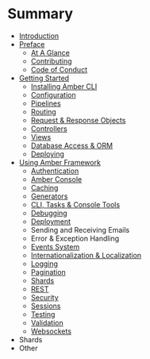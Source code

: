 # Summary

* [Introduction](README.md)
* [Preface](preface.md)
  * [At A Glance](preface/at-a-glance.md)
  * [Contributing](preface/contributing.md)
  * [Code of Conduct](preface/code-of-conduct.md)
* [Getting Started](getting-started.md)
  * [Installing Amber CLI](getting-started/installation/heroku.md)
  * [Configuration](getting-started/configuration.md)
  * [Pipelines](getting-started/pipelines.md)
  * [Routing](getting-started/routing.md)
  * [Request & Response Objects](getting-started/request-and-response-objects.md)
  * [Controllers](getting-started/controllers.md)
  * [Views](getting-started/views.md)
  * [Database Access & ORM](getting-started/installation/database-access-and-orm.md)
  * [Deploying](https://www.gitbook.com/book/amber-crystal/amber/edit#)
* [Using Amber Framework](using-amber-framework.md)
  * [Authentication](using-amber-framework/authentication.md)
  * [Amber Console](using-amber-framework/amber-console.md)
  * [Caching](using-amber-framework/caching.md)
  * [Generators](using-amber-framework/generators.md)
  * [CLI, Tasks & Console Tools](using-amber-framework/cli-tasks-and-console-tools.md)
  * [Debugging](using-amber-framework/debugging.md)
  * [Deployment](using-amber-framework/deployment.md)
  * Sending and Receiving Emails
  * Error & Exception Handling
  * [Events System](using-amber-framework/events-system.md)
  * [Internationalization & Localization](using-amber-framework/internationalization-and-localization.md)
  * [Logging](using-amber-framework/logging.md)
  * [Pagination](using-amber-framework/pagination.md)
  * [Shards](using-amber-framework/shards.md)
  * [REST](using-amber-framework/rest.md)
  * [Security](using-amber-framework/security.md)
  * [Sessions](using-amber-framework/sessions.md)
  * [Testing](using-amber-framework/testing.md)
  * [Validation](using-amber-framework/validation.md)
  * [Websockets](using-amber-framework/websockets.md)
* Shards
* Other

